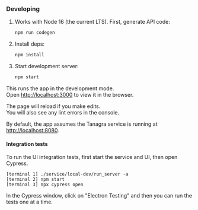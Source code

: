 ### Developing

1. Works with Node 16 (the current LTS). First, generate API code:

   ```sh
   npm run codegen
   ```

2. Install deps:

   ```sh
   npm install
   ```

3. Start development server:

   ```sh
   npm start
   ```

This runs the app in the development mode.\
Open [http://localhost:3000](http://localhost:3000) to view it in the browser.

The page will reload if you make edits.\
You will also see any lint errors in the console.

By default, the app assumes the Tanagra service is running at
[http://localhost:8080](http://localhost:8080).

#### Integration tests
To run the UI integration tests, first start the service and UI, then open Cypress.
```
[terminal 1] ./service/local-dev/run_server -a
[terminal 2] npm start
[terminal 3] npx cypress open
```
In the Cypress window, click on "Electron Testing" and then you can run the tests one at a time.
